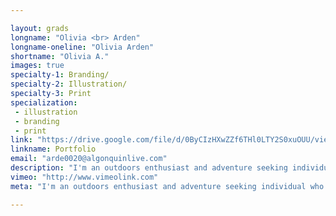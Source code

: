 ```yaml
---

layout: grads
longname: "Olivia <br> Arden"
longname-oneline: "Olivia Arden"
shortname: "Olivia A."
images: true
specialty-1: Branding/
specialty-2: Illustration/
specialty-3: Print
specialization:
 - illustration
 - branding
 - print
link: "https://drive.google.com/file/d/0ByCIzHXwZZf6THl0LTY2S0xuOUU/view?usp=sharing"
linkname: Portfolio
email: "arde0020@algonquinlive.com"
description: "I'm an outdoors enthusiast and adventure seeking individual who strives to translate both passion and energy into creating meaningful art!"
vimeo: "http://www.vimeolink.com"
meta: "I'm an outdoors enthusiast and adventure seeking individual who strives to translate both passion and energy into creating meaningful art!"

---
```

